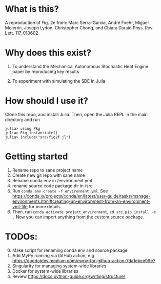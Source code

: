

# What is this?

A reproduction of Fig. 2e from: Marc Serra-Garcia, André Foehr, Miguel Molerón, Joseph Lydon, Christopher Chong, and Chiara Daraio
Phys. Rev. Lett. 117, 010602
# Why does this exist?
1. To understand the Mechanical Autonomous Stochastic Heat Engine paper by reproducing key results

2. To experiment with simulating the SDE in Julia


# How should I use it?
Clone this repo, and install Julia. Then, open the Julia REPL in the main directory and run
```
julia> using Pkg
julia> Pkg.instantiate()
julia> include("src/fig2f.jl")
```


# Getting started
1. Rename repo to sane project name
2. Create new git repo with sane name
3. Rename conda env in /environment.yml
4. rename source code package dir in /src
5. Run `conda env create -f environment.yml`. See https://conda.io/projects/conda/en/latest/user-guide/tasks/manage-environments.html#creating-an-environment-from-an-environment-yml-file for more details
6. Then, run `conda activate project_environment`, `cd src`, `pip install -e .` Now you can import anything from the custom source package.

# TODOs:
0. Make script for renaming conda env and source package
1. Add MyPy running via GitHub action, e.g. https://doedotdev.medium.com/mypy-for-github-action-7da1ebee99e7
2. Singularity for managing system-wide libraries
3. Docker for system-wide libraries
4. Review https://docs.python-guide.org/writing/structure/ 



